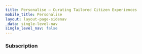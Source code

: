 ```yaml
---
title: Personalise – Curating Tailored Citizen Experiences
mobile_title: Personalise
layout: layout-page-sidenav
_data: single-level-nav
single_level_nav: false
---
```


### Subscription
